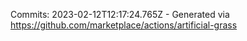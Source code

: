 Commits: 2023-02-12T12:17:24.765Z - Generated via https://github.com/marketplace/actions/artificial-grass
<br>
